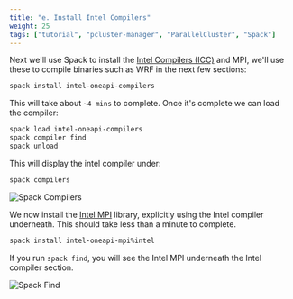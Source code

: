 ```yaml
---
title: "e. Install Intel Compilers"
weight: 25
tags: ["tutorial", "pcluster-manager", "ParallelCluster", "Spack"]
---
```


Next we'll use Spack to install the [Intel Compilers (ICC)](https://www.intel.com/content/www/us/en/developer/tools/oneapi/toolkits.html) and MPI, we'll use these to compile binaries such as WRF in the next few sections:

```bash
spack install intel-oneapi-compilers
```

This will take about `~4 mins` to complete. Once it's complete we can load the compiler:

```bash
spack load intel-oneapi-compilers
spack compiler find
spack unload
```

This will display the intel compiler under:

```bash
spack compilers
```

![Spack Compilers](/images/pcluster/spack-compilers.png)

We now install the [Intel MPI](https://www.intel.com/content/www/us/en/developer/tools/oneapi/toolkits.html) library, explicitly using the Intel compiler underneath. This should take less than a minute to complete.

```bash
spack install intel-oneapi-mpi%intel
```

If you run `spack find`, you will see the Intel MPI underneath the Intel compiler section.

![Spack Find](/images/pcluster/spack-find-mpi.png)
